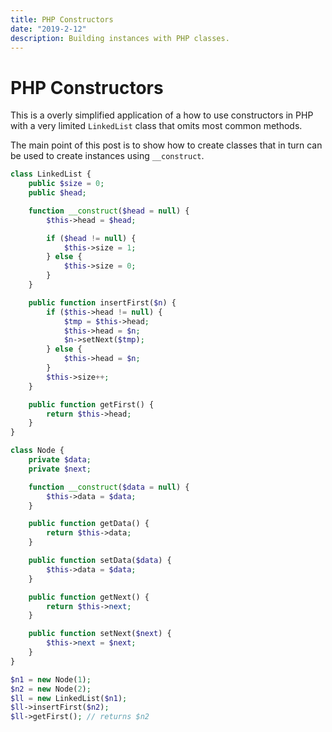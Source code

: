 ```yaml
---
title: PHP Constructors
date: "2019-2-12"
description: Building instances with PHP classes.
---
```


# PHP Constructors

This is a overly simplified application of a how to use constructors in PHP with a very limited `LinkedList` class that omits most common methods.

The main point of this post is to show how to create classes that in turn can be used to create instances using `__construct`.

```php
class LinkedList {
    public $size = 0;
    public $head;

    function __construct($head = null) {
        $this->head = $head;

        if ($head != null) {
            $this->size = 1;
        } else {
            $this->size = 0;
        }
    }

    public function insertFirst($n) {
        if ($this->head != null) {
            $tmp = $this->head;
            $this->head = $n;
            $n->setNext($tmp);
        } else {
            $this->head = $n;
        }
        $this->size++;
    }

    public function getFirst() {
        return $this->head;
    }
}

class Node {
    private $data;
    private $next;

    function __construct($data = null) {
        $this->data = $data;
    }

    public function getData() {
        return $this->data;
    }

    public function setData($data) {
        $this->data = $data;
    }

    public function getNext() {
        return $this->next;
    }

    public function setNext($next) {
        $this->next = $next;
    }
}

$n1 = new Node(1);
$n2 = new Node(2);
$ll = new LinkedList($n1);
$ll->insertFirst($n2);
$ll->getFirst(); // returns $n2
```
